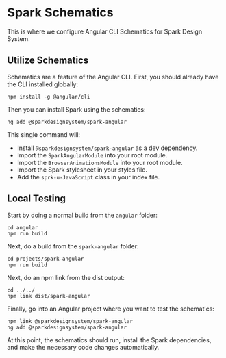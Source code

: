 # Spark Schematics

This is where we configure Angular CLI Schematics for Spark Design System.

## Utilize Schematics

Schematics are a feature of the Angular CLI. First, you should already have the CLI installed globally:

```shell
npm install -g @angular/cli
```

Then you can install Spark using the schematics:

```shell
ng add @sparkdesignsystem/spark-angular
```

This single command will:

- Install `@sparkdesignsystem/spark-angular` as a dev dependency.
- Import the `SparkAngularModule` into your root module.
- Import the `BrowserAnimationsModule` into your root module.
- Import the Spark stylesheet in your styles file.
- Add the `sprk-u-JavaScript` class in your index file.

## Local Testing

Start by doing a normal build from the `angular` folder:

```shell
cd angular
npm run build
```

Next, do a build from the `spark-angular` folder:

```shell
cd projects/spark-angular
npm run build
```

Next, do an npm link from the dist output:

```shell
cd ../../
npm link dist/spark-angular
```

Finally, go into an Angular project where you want to test the schematics:

```shell
npm link @sparkdesignsystem/spark-angular
ng add @sparkdesignsystem/spark-angular
```

At this point, the schematics should run, install the Spark dependencies, and make the necessary code changes automatically.
